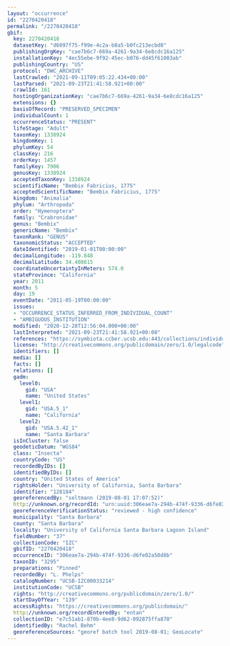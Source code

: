 ```yaml
---
layout: "occurrence"
id: "2270420418"
permalink: "/2270420418"
gbif:
  key: 2270420418
  datasetKey: "d6097f75-f99e-4c2a-b8a5-b0fc213ecbd0"
  publishingOrgKey: "cae7b6c7-669a-4261-9a34-6e8cdc16a125"
  installationKey: "4ec55ebe-9f92-45ec-b076-dd45f61003ab"
  publishingCountry: "US"
  protocol: "DWC_ARCHIVE"
  lastCrawled: "2021-09-11T09:05:22.434+00:00"
  lastParsed: "2021-09-23T21:41:58.921+00:00"
  crawlId: 161
  hostingOrganizationKey: "cae7b6c7-669a-4261-9a34-6e8cdc16a125"
  extensions: {}
  basisOfRecord: "PRESERVED_SPECIMEN"
  individualCount: 1
  occurrenceStatus: "PRESENT"
  lifeStage: "Adult"
  taxonKey: 1338924
  kingdomKey: 1
  phylumKey: 54
  classKey: 216
  orderKey: 1457
  familyKey: 7906
  genusKey: 1338924
  acceptedTaxonKey: 1338924
  scientificName: "Bembix Fabricius, 1775"
  acceptedScientificName: "Bembix Fabricius, 1775"
  kingdom: "Animalia"
  phylum: "Arthropoda"
  order: "Hymenoptera"
  family: "Crabronidae"
  genus: "Bembix"
  genericName: "Bembix"
  taxonRank: "GENUS"
  taxonomicStatus: "ACCEPTED"
  dateIdentified: "2019-01-01T00:00:00"
  decimalLongitude: -119.848
  decimalLatitude: 34.408615
  coordinateUncertaintyInMeters: 574.0
  stateProvince: "California"
  year: 2011
  month: 5
  day: 19
  eventDate: "2011-05-19T00:00:00"
  issues:
  - "OCCURRENCE_STATUS_INFERRED_FROM_INDIVIDUAL_COUNT"
  - "AMBIGUOUS_INSTITUTION"
  modified: "2020-12-28T12:56:04.000+00:00"
  lastInterpreted: "2021-09-23T21:41:58.921+00:00"
  references: "https://symbiota.ccber.ucsb.edu:443/collections/individual/index.php?occid=128184"
  license: "http://creativecommons.org/publicdomain/zero/1.0/legalcode"
  identifiers: []
  media: []
  facts: []
  relations: []
  gadm:
    level0:
      gid: "USA"
      name: "United States"
    level1:
      gid: "USA.5_1"
      name: "California"
    level2:
      gid: "USA.5.42_1"
      name: "Santa Barbara"
  isInCluster: false
  geodeticDatum: "WGS84"
  class: "Insecta"
  countryCode: "US"
  recordedByIDs: []
  identifiedByIDs: []
  country: "United States of America"
  rightsHolder: "University of California, Santa Barbara"
  identifier: "128184"
  georeferencedBy: "seltmann (2019-08-01 17:07:52)"
  http://unknown.org/recordId: "urn:uuid:306eae7a-294b-474f-9336-d6fe02a50d8b"
  georeferenceVerificationStatus: "reviewed - high confidence"
  municipality: "Santa Barbara"
  county: "Santa Barbara"
  locality: "University of California Santa Barbara Lagoon Island"
  fieldNumber: "37"
  collectionCode: "IZC"
  gbifID: "2270420418"
  occurrenceID: "306eae7a-294b-474f-9336-d6fe02a50d8b"
  taxonID: "3295"
  preparations: "Pinned"
  recordedBy: "L. Phelps"
  catalogNumber: "UCSB-IZC00033214"
  institutionCode: "UCSB"
  rights: "http://creativecommons.org/publicdomain/zero/1.0/"
  startDayOfYear: "139"
  accessRights: "https://creativecommons.org/publicdomain/"
  http://unknown.org/recordEnteredBy: "entan"
  collectionID: "e7c51ab1-870b-4ee8-9d62-092875ffa870"
  identifiedBy: "Rachel Behm"
  georeferenceSources: "georef batch tool 2019-08-01; GeoLocate"
---
```

